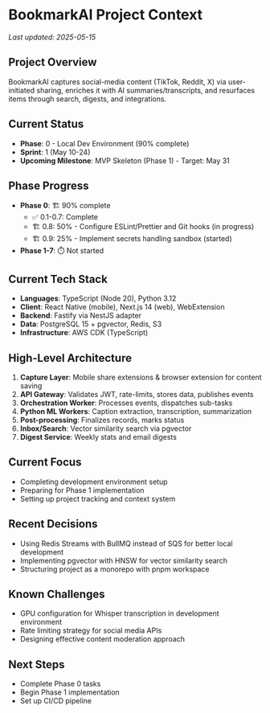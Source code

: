 # BookmarkAI Project Context

*Last updated: 2025-05-15*

## Project Overview
BookmarkAI captures social-media content (TikTok, Reddit, X) via user-initiated sharing, enriches it with AI summaries/transcripts, and resurfaces items through search, digests, and integrations.

## Current Status
- **Phase**: 0 - Local Dev Environment (90% complete)
- **Sprint**: 1 (May 10-24)
- **Upcoming Milestone**: MVP Skeleton (Phase 1) - Target: May 31

## Phase Progress
- **Phase 0**: 🏗️ 90% complete
  - ✅ 0.1-0.7: Complete
  - 🏗️ 0.8: 50% - Configure ESLint/Prettier and Git hooks (in progress)
  - 🏗️ 0.9: 25% - Implement secrets handling sandbox (started)
- **Phase 1-7**: ⏱️ Not started

## Current Tech Stack
- **Languages**: TypeScript (Node 20), Python 3.12
- **Client**: React Native (mobile), Next.js 14 (web), WebExtension
- **Backend**: Fastify via NestJS adapter
- **Data**: PostgreSQL 15 + pgvector, Redis, S3
- **Infrastructure**: AWS CDK (TypeScript)

## High-Level Architecture
1. **Capture Layer**: Mobile share extensions & browser extension for content saving
2. **API Gateway**: Validates JWT, rate-limits, stores data, publishes events
3. **Orchestration Worker**: Processes events, dispatches sub-tasks
4. **Python ML Workers**: Caption extraction, transcription, summarization
5. **Post-processing**: Finalizes records, marks status
6. **Inbox/Search**: Vector similarity search via pgvector
7. **Digest Service**: Weekly stats and email digests

## Current Focus
- Completing development environment setup
- Preparing for Phase 1 implementation
- Setting up project tracking and context system

## Recent Decisions
- Using Redis Streams with BullMQ instead of SQS for better local development
- Implementing pgvector with HNSW for vector similarity search
- Structuring project as a monorepo with pnpm workspace

## Known Challenges
- GPU configuration for Whisper transcription in development environment
- Rate limiting strategy for social media APIs
- Designing effective content moderation approach

## Next Steps
- Complete Phase 0 tasks
- Begin Phase 1 implementation
- Set up CI/CD pipeline